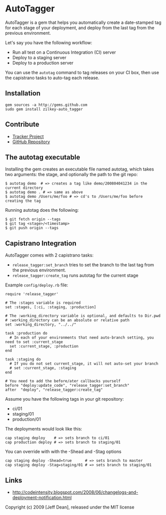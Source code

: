 # AutoTagger

AutoTagger is a gem that helps you automatically create a date-stamped tag for each stage of your deployment, and deploy from the last tag from the previous environment.

Let's say you have the following workflow:

 * Run all test on a Continuous Integration (CI) server
 * Deploy to a staging server
 * Deploy to a production server

You can use the `autotag` command to tag releases on your CI box, then use the capistrano tasks to auto-tag each release.

## Installation

    gem sources -a http://gems.github.com
    sudo gem install zilkey-auto_tagger

## Contribute

  * [Tracker Project](http://www.pivotaltracker.com/projects/11988)
  * [GitHub Repository](http://github.com/zilkey/auto_tagger/tree/master)

## The autotag executable

Installing the gem creates an executable file named autotag, which takes two arguments: the stage, and optionally the path to the git repo:

    $ autotag demo  # => creates a tag like demo/200804041234 in the current directory
    $ autotag demo . # => same as above
    $ autotag demo /Users/me/foo # => cd's to /Users/me/foo before creating the tag

Running autotag does the following:

    $ git fetch origin --tags
    $ git tag <stage>/<timestamp>
    $ git push origin --tags

## Capistrano Integration

AutoTagger comes with 2 capistrano tasks: 

  * `release_tagger:set_branch` tries to set the branch to the last tag from the previous environment.
  * `release_tagger:create_tag` runs autotag for the current stage

Example `config/deploy.rb` file:

    require 'release_tagger'

    # The :stages variable is required
    set :stages, [:ci, :staging, :production]

    # The :working_directory variable is optional, and defaults to Dir.pwd
    # :working_directory can be an absolute or relative path
    set :working_directory, "../../"

    task :production do
      # In each of your environments that need auto-branch setting, you need to set :current_stage
      set :current_stage, :production
    end

    task :staging do
      # If you do not set current_stage, it will not auto-set your branch
      # set :current_stage, :staging
    end

    # You need to add the before/ater callbacks yourself
    before "deploy:update_code", "release_tagger:set_branch"
    after  "deploy", "release_tagger:create_tag"

Assume you have the following tags in your git repository:

  * ci/01
  * staging/01
  * production/01

The deployments would look like this:

    cap staging deploy    # => sets branch to ci/01
    cap production deploy # => sets branch to staging/01

You can override with with the -Shead and -Stag options

    cap staging deploy -Shead=true      # => sets branch to master
    cap staging deploy -Stag=staging/01 # => sets branch to staging/01

## Links

 * http://codeintensity.blogspot.com/2008/06/changelogs-and-deployment-notification.html
  
Copyright (c) 2009 [Jeff Dean], released under the MIT license
